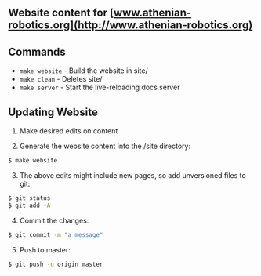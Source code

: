 ## Website content for [www.athenian-robotics.org](http://www.athenian-robotics.org)

## Commands

* `make website` - Build the website in site/
* `make clean` - Deletes site/
* `make server` - Start the live-reloading docs server

## Updating Website

1) Make desired edits on content

2) Generate the website content into the /site directory:

```bash
$ make website
```

3) The above edits might include new pages, so add unversioned files to git:

```bash
$ git status 
$ git add -A
```

4) Commit the changes:

```bash
$ git commit -m "a message"
```

5) Push to master:

```bash
$ git push -u origin master
```






